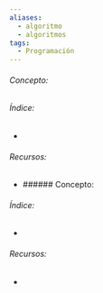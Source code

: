 ```yaml
---
aliases:
  - algoritmo
  - algoritmos
tags:
  - Programación
---
```

###### Concepto:



###### Índice:

- 

######  Recursos:

- []()###### Concepto:


###### Índice:

- 

######  Recursos:

- []()